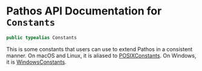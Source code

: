 # Pathos API Documentation for `Constants`

```swift
public typealias Constants
```

This is some constants that users can use to extend Pathos in a consistent manner. On macOS and
Linux, it is aliased to [POSIXConstants][]. On Windows, it is [WindowsConstants][].

[POSIXConstants]: POSIXConstants.md
[WindowsConstants]: WindowsConstants.md
